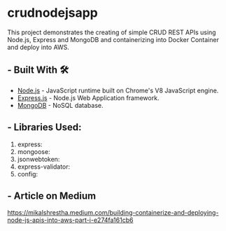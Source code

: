 # crudnodejsapp
This project demonstrates the creating of simple CRUD REST APIs using Node.js, Express and MongoDB and containerizing into Docker Container and deploy into AWS.

## - Built With 🛠
- [Node.js](https://nodejs.org/en/) - JavaScript runtime built on Chrome's V8 JavaScript engine.
- [Express.js](https://expressjs.com/) - Node.js Web Application framework.
- [MongoDB](https://www.mongodb.com/) - NoSQL database.

## - Libraries Used:
1. express:
2. mongoose:
3. jsonwebtoken:
4. express-validator:
5. config:

## - Article on Medium
https://mikalshrestha.medium.com/building-containerize-and-deploying-node-js-apis-into-aws-part-i-e274fa161cb6
